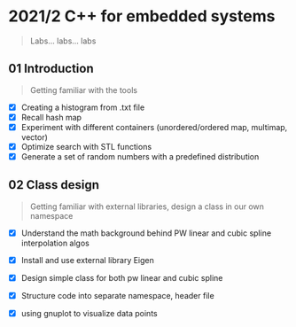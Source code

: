 # 2021/2 C++ for embedded systems
>Labs... labs... labs

## 01 Introduction
> Getting familiar with the tools

- [x] Creating a histogram from .txt file
- [x] Recall hash map
- [x] Experiment with different containers (unordered/ordered map, multimap, vector)
- [x] Optimize search with STL functions 
- [x] Generate a set of random numbers with a predefined distribution

## 02 Class design
> Getting familiar with external libraries, design a class in our own namespace

- [x] Understand the math background behind PW linear and cubic spline interpolation algos
- [x] Install and use external library Eigen
- [x] Design simple class for both pw linear and cubic spline
- [x] Structure code into separate namespace, header file
- [x] using gnuplot to visualize data points

